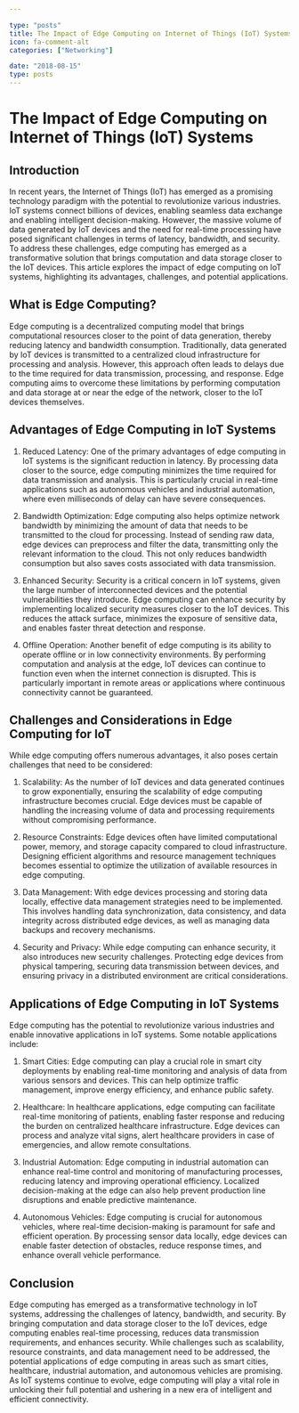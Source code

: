 ```yaml
---

type: "posts"
title: The Impact of Edge Computing on Internet of Things (IoT) Systems
icon: fa-comment-alt
categories: ["Networking"]

date: "2018-08-15"
type: posts
---
```





# The Impact of Edge Computing on Internet of Things (IoT) Systems

## Introduction

In recent years, the Internet of Things (IoT) has emerged as a promising technology paradigm with the potential to revolutionize various industries. IoT systems connect billions of devices, enabling seamless data exchange and enabling intelligent decision-making. However, the massive volume of data generated by IoT devices and the need for real-time processing have posed significant challenges in terms of latency, bandwidth, and security. To address these challenges, edge computing has emerged as a transformative solution that brings computation and data storage closer to the IoT devices. This article explores the impact of edge computing on IoT systems, highlighting its advantages, challenges, and potential applications.

## What is Edge Computing?

Edge computing is a decentralized computing model that brings computational resources closer to the point of data generation, thereby reducing latency and bandwidth consumption. Traditionally, data generated by IoT devices is transmitted to a centralized cloud infrastructure for processing and analysis. However, this approach often leads to delays due to the time required for data transmission, processing, and response. Edge computing aims to overcome these limitations by performing computation and data storage at or near the edge of the network, closer to the IoT devices themselves.

## Advantages of Edge Computing in IoT Systems

1. Reduced Latency: One of the primary advantages of edge computing in IoT systems is the significant reduction in latency. By processing data closer to the source, edge computing minimizes the time required for data transmission and analysis. This is particularly crucial in real-time applications such as autonomous vehicles and industrial automation, where even milliseconds of delay can have severe consequences.

2. Bandwidth Optimization: Edge computing also helps optimize network bandwidth by minimizing the amount of data that needs to be transmitted to the cloud for processing. Instead of sending raw data, edge devices can preprocess and filter the data, transmitting only the relevant information to the cloud. This not only reduces bandwidth consumption but also saves costs associated with data transmission.

3. Enhanced Security: Security is a critical concern in IoT systems, given the large number of interconnected devices and the potential vulnerabilities they introduce. Edge computing can enhance security by implementing localized security measures closer to the IoT devices. This reduces the attack surface, minimizes the exposure of sensitive data, and enables faster threat detection and response.

4. Offline Operation: Another benefit of edge computing is its ability to operate offline or in low connectivity environments. By performing computation and analysis at the edge, IoT devices can continue to function even when the internet connection is disrupted. This is particularly important in remote areas or applications where continuous connectivity cannot be guaranteed.

## Challenges and Considerations in Edge Computing for IoT

While edge computing offers numerous advantages, it also poses certain challenges that need to be considered:

1. Scalability: As the number of IoT devices and data generated continues to grow exponentially, ensuring the scalability of edge computing infrastructure becomes crucial. Edge devices must be capable of handling the increasing volume of data and processing requirements without compromising performance.

2. Resource Constraints: Edge devices often have limited computational power, memory, and storage capacity compared to cloud infrastructure. Designing efficient algorithms and resource management techniques becomes essential to optimize the utilization of available resources in edge computing.

3. Data Management: With edge devices processing and storing data locally, effective data management strategies need to be implemented. This involves handling data synchronization, data consistency, and data integrity across distributed edge devices, as well as managing data backups and recovery mechanisms.

4. Security and Privacy: While edge computing can enhance security, it also introduces new security challenges. Protecting edge devices from physical tampering, securing data transmission between devices, and ensuring privacy in a distributed environment are critical considerations.

## Applications of Edge Computing in IoT Systems

Edge computing has the potential to revolutionize various industries and enable innovative applications in IoT systems. Some notable applications include:

1. Smart Cities: Edge computing can play a crucial role in smart city deployments by enabling real-time monitoring and analysis of data from various sensors and devices. This can help optimize traffic management, improve energy efficiency, and enhance public safety.

2. Healthcare: In healthcare applications, edge computing can facilitate real-time monitoring of patients, enabling faster response and reducing the burden on centralized healthcare infrastructure. Edge devices can process and analyze vital signs, alert healthcare providers in case of emergencies, and allow remote consultations.

3. Industrial Automation: Edge computing in industrial automation can enhance real-time control and monitoring of manufacturing processes, reducing latency and improving operational efficiency. Localized decision-making at the edge can also help prevent production line disruptions and enable predictive maintenance.

4. Autonomous Vehicles: Edge computing is crucial for autonomous vehicles, where real-time decision-making is paramount for safe and efficient operation. By processing sensor data locally, edge devices can enable faster detection of obstacles, reduce response times, and enhance overall vehicle performance.

## Conclusion

Edge computing has emerged as a transformative technology in IoT systems, addressing the challenges of latency, bandwidth, and security. By bringing computation and data storage closer to the IoT devices, edge computing enables real-time processing, reduces data transmission requirements, and enhances security. While challenges such as scalability, resource constraints, and data management need to be addressed, the potential applications of edge computing in areas such as smart cities, healthcare, industrial automation, and autonomous vehicles are promising. As IoT systems continue to evolve, edge computing will play a vital role in unlocking their full potential and ushering in a new era of intelligent and efficient connectivity.